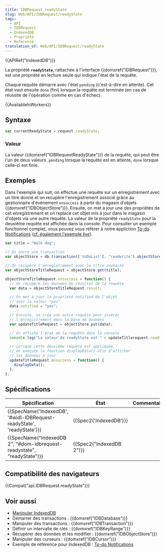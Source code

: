```yaml
---
title: IDBRequest.readyState
slug: Web/API/IDBRequest/readyState
tags:
  - API
  - IDBRequest
  - IndexedDB
  - Propriété
  - Reference
translation_of: Web/API/IDBRequest/readyState
---
```

{{APIRef("IndexedDB")}}

La propriété **`readyState`**, rattachée à l'interface {{domxref("IDBRequest")}}, est une propriété en lecture seule qui indique l'état de la requête.

Chaque requête démarre avec l'état `pending` (c'est-à-dire en attente). Cet état vaut ensuite `done` (fini) lorsque la requête est terminée (en cas de réussite de l'opération comme en cas d'échec).

{{AvailableInWorkers}}

## Syntaxe

```js
var currentReadyState = request.readyState;
```

### Valeur

La valeur {{domxref("IDBRequestReadyState")}} de la requête, qui peut être l'un de deux valeurs. `pending` lorsque la requête est en attente, `done` lorsque celle-ci est finie.

## Exemples

Dans l'exemple qui suit, on effectue une requête sur un enregistrement avec un titre donné et on recupère l'enregistrement associé grâce au gestionnaire d'évènement `onsuccess` à partir du magasin d'objets {{domxref("IDBObjectStore")}}. Ensuite, on met à jour une des propriétés de cet enregistrement et on replace cet objet mis à jour dans le magasin d'objets via une autre requête. La valeur de la propriété `readyState` pour la deuxième requête est affichée dans la console. Pour consulter un exemple fonctionnel complet, vous pouvez vous référer à notre appliction [To-do Notifications](https://github.com/mdn/to-do-notifications/) ([cf. également l'exemple _live_](https://mdn.github.io/to-do-notifications/)).

```js
var title = "Walk dog";

// On ouvre une transaction
var objectStore = db.transaction(['toDoList'], "readwrite").objectStore('toDoList');

// On récupère l'enregistrement avec le titre souhaité
var objectStoreTitleRequest = objectStore.get(title);

objectStoreTitleRequest.onsuccess = function() {
  // On récupère les données du résultat de la requête
  var data = objectStoreTitleRequest.result;

  // On met à jour la propriété notified de l'objet
  // avec la valeur "yes"
  data.notified = "yes";

  // Ensuite, on crée une autre requête pour insérer
  // l'enregistrement dans la base de données
  var updateTitleRequest = objectStore.put(data);

  // On affiche l'état de la requête dans la console
  console.log("La valeur de readyState est " + updateTitlerequest.readyState);

  // Lorsque cette deuxième requête est appliquée,
  // on exécute la fonction displayData() afin d'afficher
  // les données à jour
  updateTitleRequest.onsuccess = function() {
    displayData();
  };
};
```

## Spécifications

| Spécification                                                                                    | État                             | Commentaires |
| ------------------------------------------------------------------------------------------------ | -------------------------------- | ------------ |
| {{SpecName('IndexedDB', '#widl-IDBRequest-readyState', 'readyState')}}     | {{Spec2('IndexedDB')}}     |              |
| {{SpecName("IndexedDB 2", "#dom-idbrequest-readystate", "readyState")}} | {{Spec2("IndexedDB 2")}} |              |

## Compatibilité des navigateurs

{{Compat("api.IDBRequest.readyState")}}

## Voir aussi

- [Manipuler IndexedDB](/fr/docs/Web/API/API_IndexedDB/Using_IndexedDB)
- Démarrer des transactions : {{domxref("IDBDatabase")}}
- Manipuler des transactions : {{domxref("IDBTransaction")}}
- Définir un intervalle de clés : {{domxref("IDBKeyRange")}}
- Récupérer des données et les modifier : {{domxref("IDBObjectStore")}}
- Manipuler des curseurs : {{domxref("IDBCursor")}}
- Exemple de référence pour IndexedDB : [To-do Notifications](https://github.com/mdn/to-do-notifications/tree/gh-pages)
